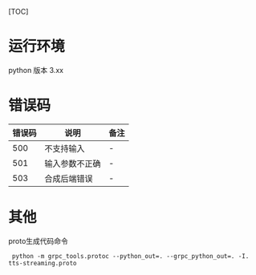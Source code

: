[TOC]
# 运行环境
python 版本 3.xx

# 错误码

| 错误码 | 说明 | 备注 |
| --- | --- | --- |
| 500 | 不支持输入 | - |
| 501 | 输入参数不正确 | - |
| 503 | 合成后端错误 | - |

# 其他
proto生成代码命令
```
 python -m grpc_tools.protoc --python_out=. --grpc_python_out=. -I. tts-streaming.proto
```